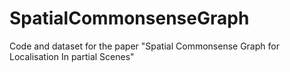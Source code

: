 # SpatialCommonsenseGraph
Code and dataset for the paper "Spatial Commonsense Graph for Localisation In partial Scenes"
